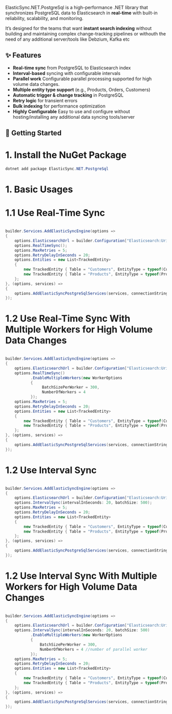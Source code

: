 ﻿ElasticSync.NET.PostgreSql is a high-performance .NET library that synchronizes PostgreSQL data to Elasticsearch in **real-time** with built-in reliability, scalability, and monitoring.

It’s designed for the teams that want **instant search indexing** without building and maintaining complex change-tracking pipelines or withouth the need of any additional server/tools like Debzium, Kafka etc



## ✨ Features

- **Real-time sync** from PostgreSQL to Elasticsearch index
- **Interval-based** syncing with configurable intervals
- **Parallel work** Configurable parallel processing supported for high volume data changes. 
- **Multiple entity type support** (e.g., Products, Orders, Customers)
- **Automatic trigger & change tracking** in PostgreSQL
- **Retry logic** for transient errors
- **Bulk indexing** for performance optimization
- **Highly Configurable** Easy to use and configure without hosting/installing any additional data syncing tools/server

## 🚀 Getting Started

# 1. Install the NuGet Package

```csharp
dotnet add package ElasticSync.NET.PostgreSql
```
# 1. Basic Usages

# 1.1 Use Real-Time Sync

```csharp

builder.Services.AddElasticSyncEngine(options =>
{
    options.ElasticsearchUrl = builder.Configuration["Elasticsearch:Uri"];
    options.RealTimeSync();
    options.MaxRetries = 5;
    options.RetryDelayInSeconds = 20; 
    options.Entities = new List<TrackedEntity>
    {
        new TrackedEntity { Table = "Customers", EntityType = typeof(Customer), PrimaryKey = "Id", IndexName = "customers"},
        new TrackedEntity { Table = "Products", EntityType = typeof(Product), PrimaryKey = "Id", IndexName = "products"},
    }; 
}, (options, services) =>
{
    options.AddElasticSyncPostgreSqlServices(services, connectionString);
});

```

# 1.2 Use Real-Time Sync With Multiple Workers for High Volume Data Changes

```csharp

builder.Services.AddElasticSyncEngine(options =>
{
    options.ElasticsearchUrl = builder.Configuration["Elasticsearch:Uri"];
    options.RealTimeSync()
           .EnableMultipleWorkers(new WorkerOptions
           {
                BatchSizePerWorker = 300,
                NumberOfWorkers = 4
           });
    options.MaxRetries = 5;
    options.RetryDelayInSeconds = 20; 
    options.Entities = new List<TrackedEntity>
    {
        new TrackedEntity { Table = "Customers", EntityType = typeof(Customer), PrimaryKey = "Id", IndexName = "customers"},
        new TrackedEntity { Table = "Products", EntityType = typeof(Product), PrimaryKey = "Id", IndexName = "products"},
    }; 
}, (options, services) =>
{
    options.AddElasticSyncPostgreSqlServices(services, connectionString);
});

```

# 1.2 Use Interval Sync

```csharp

builder.Services.AddElasticSyncEngine(options =>
{
    options.ElasticsearchUrl = builder.Configuration["Elasticsearch:Uri"];
    options.IntervalSync(intervalInSeconds: 20, batchSize: 500);
    options.MaxRetries = 5;
    options.RetryDelayInSeconds = 20; 
    options.Entities = new List<TrackedEntity>
    {
        new TrackedEntity { Table = "Customers", EntityType = typeof(Customer), PrimaryKey = "Id", IndexName = "customers"},
        new TrackedEntity { Table = "Products", EntityType = typeof(Product), PrimaryKey = "Id", IndexName = "products"},
    }; 
}, (options, services) =>
{
    options.AddElasticSyncPostgreSqlServices(services, connectionString);
});

```

# 1.2 Use Interval Sync With Multiple Workers for High Volume Data Changes

```csharp

builder.Services.AddElasticSyncEngine(options =>
{
    options.ElasticsearchUrl = builder.Configuration["Elasticsearch:Uri"];
    options.IntervalSync(intervalInSeconds: 20, batchSize: 500)
           .EnableMultipleWorkers(new WorkerOptions
           {
               BatchSizePerWorker = 300,
               NumberOfWorkers = 4 //number of parallel worker
           });
    options.MaxRetries = 5;
    options.RetryDelayInSeconds = 20; 
    options.Entities = new List<TrackedEntity>
    {
        new TrackedEntity { Table = "Customers", EntityType = typeof(Customer), PrimaryKey = "Id", IndexName = "customers"},
        new TrackedEntity { Table = "Products", EntityType = typeof(Product), PrimaryKey = "Id", IndexName = "products"},
    }; 
}, (options, services) =>
{
    options.AddElasticSyncPostgreSqlServices(services, connectionString);
});

```
